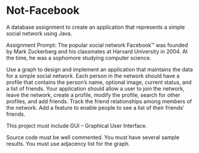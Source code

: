 # Not-Facebook
A database assignment to create an application that represents a simple social network using Java.

Assignment Prompt: 
The popular social network Facebook™ was founded by Mark Zuckerberg and his classmates at Harvard University in 2004. At the time, he was a sophomore studying computer science.

Use a graph to design and implement an application that maintains the data for a simple social network. Each person in the network should have a profile that contains the person’s name, optional image, current status, and a list of friends. Your application should allow a user to join the network, leave the network, create a profile, modify the profile, search for other profiles, and add friends. Track the friend relationships among members of the network. Add a feature to enable people to see a list of their friends’ friends.

This project must include GUI – Graphical User Interface.

Source code must be well commented.
You must have several sample results.
You must use adjacency list for the graph.
